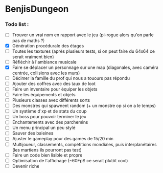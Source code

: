 # BenjisDungeon


### Todo list :
- [ ] Trouver un vrai nom en rapport avec le jeu (pi-rogue alors qu'on parle pas de maths ?)
- [x] Génération procédurale des étages
- [ ] Toutes les textures (après plusieurs tests, si on peut faire du 64x64 ce serait vraiment bien)
- [ ] Réfléchir à l'ambiance musicale
- [x] Faire se déplacer un personnage sur une map (diagonales, avec caméra centrée, collisions avec les murs)
- [ ] Décimer la famille du prof qui nous a touours pas répondu
- [ ] Ajouter des coffres avec des taux de loot
- [ ] Faire un inventaire pour équiper les objets
- [ ] Faire les équipements et objets
- [ ] Plusieurs classes avec différents sorts
- [ ] Des monstres qui spawnent random (+ un monstre op si on a le temps)
- [ ] Un système d'xp et de stats du coup
- [ ] Un boss pour pouvoir terminer le jeu
- [ ] Enchantements avec des parchemins
- [ ] Un menu principal un peu stylé
- [ ] Sauver des baleines
- [ ] Ajuster le gameplay pour des games de 15/20 min
- [ ] Multijoueur, classements, compétitions mondiales, puis interplanétaires (les martiens ils pourront pas test)
- [ ] Faire un code bien lisible et propre
- [ ] Optimisation de l'affichage (~60FpS ce serait plutôt cool)
- [ ] Devenir riche
